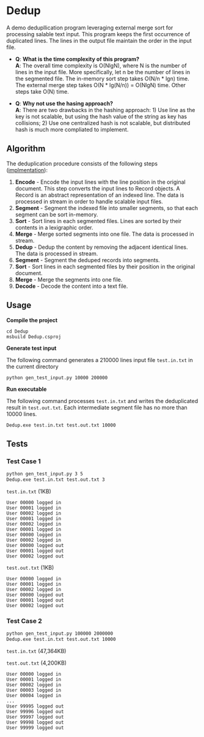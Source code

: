 # Dedup
A demo dedupllication program leveraging external merge sort for processing salable text input. This program keeps the first occurrence of duplicated lines. The lines in the output file maintain the order in the input file. 

* **Q**: **What is the time complexity of this program?**  
**A**: The overall time complexity is O(NlgN), where N is the number of lines in the input file. More specifically, let n be the number of lines in the segmented file. The in-memory sort step takes O(N/n * lgn) time. The external merge step takes O(N * lg(N/n)) = O(NlgN) time. Other steps take O(N) time. 

* **Q**: **Why not use the hasing approach?**  
**A**: There are two drawbacks in the hashing approach: 1) Use line as the key is not scalable, but using the hash value of the string as key has collisions; 2) Use one centralized hash is not scalable, but distributed hash is much more compliated to implement.

## Algorithm

The deduplication procedure consists of the following steps ([implmentation](https://github.com/jie-mei/Dedup/blob/f7a9ed945da3fc217f1aeb0787f461e2d28c75d0/Dedup/Program.cs#L32)):

1. **Encode** - Encode the input lines with the line position in the original document. This step converts the input lines to Record objects. A Record is an abstract representation of an indexed line. The data is processed in stream in order to handle scalable input files.
2. **Segment** - Segment the indexed file into smaller segments, so that each segment can be sort in-memory.
3. **Sort** - Sort lines in each segmented files. Lines are sorted by their contents in a lexigraphic order.
4. **Merge** - Merge sorted segments into one file. The data is processed in stream.
5. **Dedup** - Dedup the content by removing the adjacent identical lines. The data is processed in stream.
6. **Segment** - Segment the deduped records into segments.
7. **Sort** - Sort lines in each segmented files by their position in the original document.
8. **Merge** - Merge the segments into one file.
9. **Decode** - Decode the content into a text file.

## Usage

**Compile the project**

```
cd Dedup
msbuild Dedup.csproj
```


**Generate test input**

The following command generates a 210000 lines input file `test.in.txt` in the current directory
```
python gen_test_input.py 10000 200000
```

**Run executable**

The following command processes `test.in.txt` and writes the deduplicated result in `test.out.txt`. Each intermediate segment file has no more than 10000 lines.
```
Dedup.exe test.in.txt test.out.txt 10000
```

## Tests

### Test Case 1

```bash
python gen_test_input.py 3 5
Dedup.exe test.in.txt test.out.txt 3
```

`test.in.txt` (1KB)
```
User 00000 logged in
User 00001 logged in
User 00002 logged in
User 00001 logged in
User 00002 logged in
User 00001 logged in
User 00000 logged in
User 00002 logged in
User 00000 logged out
User 00001 logged out
User 00002 logged out
```

`test.out.txt` (1KB)
```
User 00000 logged in
User 00001 logged in
User 00002 logged in
User 00000 logged out
User 00001 logged out
User 00002 logged out
```

### Test Case 2

```bash
python gen_test_input.py 100000 2000000
Dedup.exe test.in.txt test.out.txt 10000
````

`test.in.txt` (47,364KB)

`test.out.txt` (4,200KB)
```
User 00000 logged in
User 00001 logged in
User 00002 logged in
User 00003 logged in
User 00004 logged in
...
User 99995 logged out
User 99996 logged out
User 99997 logged out
User 99998 logged out
User 99999 logged out
```
